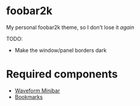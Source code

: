 # foobar2k
My personal foobar2k theme, so I don't lose it *again*

TODO:
- Make the window/panel borders dark

# Required components
- [Waveform Minibar](https://www.foobar2000.org/components/view/foo_wave_minibar_mod)
- [Bookmarks](https://hydrogenaud.io/index.php?topic=46612.0)

